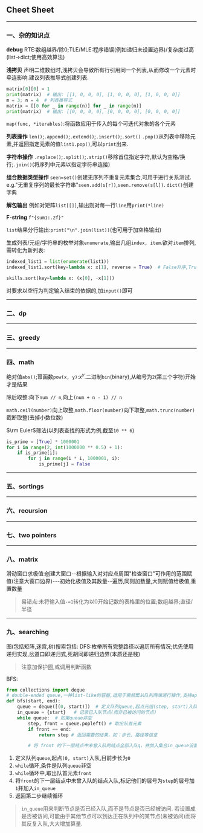 ## Cheet Sheet

------

### 一、杂的知识点

**debug**
RTE:数组越界/除0;TLE/MLE:程序错误(例如递归未设置边界)/复杂度过高(list$\to$dict;使用高效算法)

**浅拷贝** 声明二维数组时,浅拷贝会导致所有行引用同一个列表,从而修改一个元素时牵连影响.建议列表推导式创建列表.

```python
matrix[0][0] = 1
print(matrix)  # 输出: [[1, 0, 0, 0], [1, 0, 0, 0], [1, 0, 0, 0]]
m = 3; n = 4  # 列表推导式
matrix = [[0 for _ in range(n)] for _ in range(m)]
print(matrix)  # 输出: [[0, 0, 0, 0], [0, 0, 0, 0], [0, 0, 0, 0]]
```

`map(func, *iterables)`:将函数应⽤于传⼊的每个可迭代对象的各个元素

**列表操作** `len()`;`.append()`;`.extend()`;`.insert()`;`.sort()`
`.pop()`从列表中移除元素,并返回指定元素的值`list1.pop()`,可以`print`出来.

**字符串操作** `.replace()`;`.split()`;`.strip()`移除首位指定字符,默认为空格/换行;`.join()`(将序列中元素以指定字符串连接)

**组合数据类型操作** 
`seen=set()`创建无序列不重复元素集合,可用于进行关系测试.
e.g."无重复序列的最长字符串"`seen.add(s[r])`,`seen.remove(s[l])`.
`dict()`创建字典

**解包输出** 例如对矩阵`list[[]]`,输出则对每一行`line`用`print(*line)`

**F-string** `f"{sum1:.2f}"`

`list`结果分行输出:`print("\n".join(list))`(也可用于加空格输出)

生成列表/元组/字符串的枚举对象`enumerate`,输出几组`index, item`.欲对`item`排列,需转化为新列表:

```python
indexed_list1 = list(enumerate(list1))
indexed_list1.sort(key=lambda x: x[1], reverse = True)  # False升序,True降序

skills.sort(key=lambda x: (x[0], -x[1]))
```

对要求以空行为判定输入结束的依据的,加`input()`即可

------

### 二、dp



------

### 三、greedy



------

### 四、math

绝对值`abs()`;幂函数`pow(x, y)`:$x^y$.二进制`bin`(binary),从编号为`2`(第三个字符)开始才是结果

除后取整:向下`num // n`,向上`(num + n - 1) // n  `

`math.ceil(number)`向上取整,`math.floor(number)`向下取整,`math.trunc(number)`截断取整(去掉小数位数)

$\rm Euler$筛法(以列表查找的形式为例,截至`10 ** 6`)

```python
is_prime = [True] * 1000001
for i in range(2, int(1000000 ** 0.5) + 1):
    if is_prime[i]:
        for j in range(i * i, 1000001, i):
            is_prime[j] = False
```

------

### 五、sortings



------

### 六、recursion



------

### 七、two pointers



------

### 八、matrix

滑动窗口求极值:创建大窗口--根据输入对对应点周围"检查窗口"可作用的范围赋值(注意大窗口边界)---初始化极值及其数量--遍历,同则加数量,大则赋值给极值,重置数量

> 易错点:未将输入值`-=1`转化为以0开始记数的表格里的位置;数组越界;直径/半径

------

### 九、searching

图(包括矩阵,迷宫,树)搜索包括:
DFS:枚举所有完整路径以遍历所有情况;优先使用递归实现,岔道口即递归式,死胡同即递归边界(本质还是栈)

> 注意加保护圈,或调用判断函数

BFS:
```python
from collections import deque  
# double-ended queue,一种list-like的容器,适用于需频繁从队列两端进行操作,支持append,popleft,extend等
def bfs(start, end):
    queue = deque([(0, start)])  # 定义队列queue,起点元组(step, start)入队,目前步长step = 0
    in_queue = {start}   # 记录已入队节点(而非已被访问的节点)
    while queue:  # 如果queue非空
        step, front = queue.popleft() # 取出队首元素
        if front == end:
            return step # 返回需要的结果，如：步长、路径等信息

        # 将 front 的下一层结点中未曾入队的结点全部入队q，并加入集合in_queue设置为已入队
```

1. 定义队列`queue`,起点`(0, start)`入队,目前步长为`0`
2. `while`循环,条件是队列`queue`非空
3. `while`循环中,取出队首元素`front`
4. 将`front`的下一层结点中未曾入队的结点入队,标记他们的层号为`step`的层号加`1`并加入`in_queue`
5. 返回第二步继续循环

> `in_queue`用来判断节点是否已经入队,而不是节点是否已经被访问.
> 若设置成是否被访问,可能由于其他节点可以到达正在队列中的某节点(未被访问)而将其反复入队,大大增加算量.

